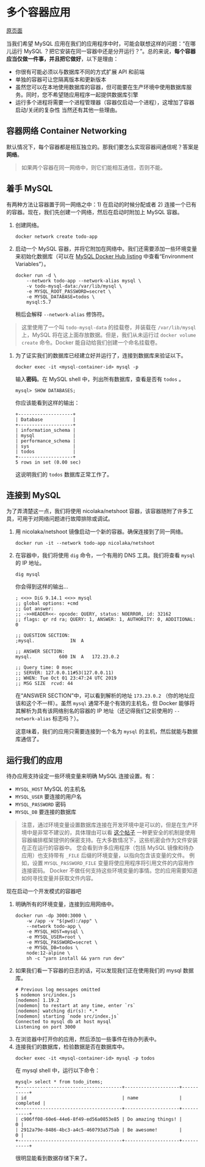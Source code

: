 # 多个容器应用

[原页面](https://docs.docker.com/get-started/07_multi_container/)

当我们希望 MySQL 应用在我们的应用程序中时，可能会联想这样的问题：“在哪儿运行 MySQL ？把它安装在同一容器中还是分开运行？”。总的来说，**每个容器应当仅做一件事，并且把它做好**，以下是理由：
* 你很有可能必须以与数据库不同的方式扩展 API 和前端
* 单独的容器可让您隔离版本和更新版本
* 虽然您可以在本地使用数据库的容器，但可能要在生产环境中使用数据库服务。同时，您不希望随应用程序一起提供数据库引擎
* 运行多个进程将需要一个进程管理器（容器仅启动一个进程），这增加了容器启动/关闭的复杂性
当然还有其他一些理由。

## 容器网络 Container Networking
默认情况下，每个容器都是相互独立的。那我们要怎么实现容器间通信呢？答案是**网络**。

> 如果两个容器在同一网络中，则它们能相互通信，否则不能。

## 着手 MySQL
有两种方法让容器置于同一网络之中：1) 在启动的时候分配或者 2) 连接一个已有的容器。现在，我们先创建一个网络，然后在启动时附加上 MySQL 容器。
1. 创建网络。
    ```shell
    docker network create todo-app
    ```
2. 启动一个 MySQL 容器，并将它附加在网络中。我们还需要添加一些环境变量来初始化数据库（可以在 [MySQL Docker Hub listing](https://hub.docker.com/_/mysql/) 中查看“Environment Variables”）。
    ```shell
    docker run -d \
        --network todo-app --network-alias mysql \
        -v todo-mysql-data:/var/lib/mysql \
        -e MYSQL_ROOT_PASSWORD=secret \
        -e MYSQL_DATABASE=todos \
        mysql:5.7
    ```
    稍后会解释 `--network-alias` 修饰符。

> 这里使用了一个叫 `todo-mysql-data` 的挂载卷，并装载在 `/var/lib/mysql` 上，MySQL 将在这上面存放数据。但是，我们从未运行过 `docker volume create` 命令。Docker 能自动给我们创建一个命名挂载卷。

1. 为了证实我们的数据库已经建立好并运行了，连接到数据库来验证以下。
    ```shell
    docker exec -it <mysql-container-id> mysql -p
    ```
    输入**密码**。在 MySQL shell 中，列出所有数据库，查看是否有 `todos` 。
    ```
    mysql> SHOW DATABASES;
    ```
    你应该能看到这样的输出：
    ```
    +--------------------+
    | Database           |
    +--------------------+
    | information_schema |
    | mysql              |
    | performance_schema |
    | sys                |
    | todos              |
    +--------------------+
    5 rows in set (0.00 sec)
    ```
    这说明我们的 `todos` 数据库正常工作了。

## 连接到 MySQL
为了弄清楚这一点，我们将使用 nicolaka/netshoot 容器，该容器随附了许多工具，可用于对网络问题进行故障排除或调试。
1. 用 nicolaka/netshoot 镜像启动一个新的容器。确保连接到了同一网络。
    ```shell
    docker run -it --network todo-app nicolaka/netshoot
    ```
2. 在容器中，我们将使用 `dig` 命令，一个有用的 DNS 工具。我们将查看 `mysql` 的 IP 地址。
    ```shell
    dig mysql
    ```
    你会得到这样的输出...
    ```
    ; <<>> DiG 9.14.1 <<>> mysql
    ;; global options: +cmd
    ;; Got answer:
    ;; ->>HEADER<<- opcode: QUERY, status: NOERROR, id: 32162
    ;; flags: qr rd ra; QUERY: 1, ANSWER: 1, AUTHORITY: 0, ADDITIONAL: 0

    ;; QUESTION SECTION:
    ;mysql.				IN	A

    ;; ANSWER SECTION:
    mysql.			600	IN	A	172.23.0.2

    ;; Query time: 0 msec
    ;; SERVER: 127.0.0.11#53(127.0.0.11)
    ;; WHEN: Tue Oct 01 23:47:24 UTC 2019
    ;; MSG SIZE  rcvd: 44
    ```
    在“ANSWER SECTION”中，可以看到解析的地址 `173.23.0.2` （你的地址应该和这个不一样）。虽然 `mysql` 通常不是个有效的主机名，但 Docker 能够将其解析为具有该网络别名的容器的 IP 地址（还记得我们之前使用的 `--network-alias` 标志吗？）。

    这意味着，我们的应用只需要连接到一个名为 `mysql` 的主机，然后就能与数据库通信了。

## 运行我们的应用
待办应用支持设定一些环境变量来明确 MySQL 连接设置。有：
* `MYSQL_HOST` MySQL 的主机名
* `MYSQL_USER` 要连接的用户名
* `MYSQL_PASSWORD` 密码
* `MYSQL_DB` 要连接的数据库

> 注意，通过环境变量设置数据库连接在开发环境中是可以的，但是在生产环境中是非常不建议的，具体理由可以看 [这个帖子](https://diogomonica.com/2017/03/27/why-you-shouldnt-use-env-variables-for-secret-data/)
> 一种更安全的机制是使用容器编排框架提供的保密支持。在大多数情况下，这些机密会作为文件安装在正在运行的容器中。 您会看到许多应用程序（包括 MySQL 镜像和待办应用）也支持带有 `_FILE` 后缀的环境变量，以指向包含该变量的文件。
> 例如，设置 `MYSQL_PASSWORD_FILE` 变量将使应用程序将引用文件的内容用作连接密码。 Docker 不做任何支持这些环境变量的事情。您的应用需要知道如何寻找变量并获取文件内容。

现在启动一个开发模式的容器吧
1. 明确所有的环境变量，连接到应用网络中。
    ```shell
    docker run -dp 3000:3000 \
        -w /app -v "$(pwd):/app" \
        --network todo-app \
        -e MYSQL_HOST=mysql \
        -e MYSQL_USER=root \
        -e MYSQL_PASSWORD=secret \
        -e MYSQL_DB=todos \
        node:12-alpine \
        sh -c "yarn install && yarn run dev"
    ```
2. 如果我们看一下容器的日志的话，可以发现我们正在使用我们的 mysql 数据库。
    ```
    # Previous log messages omitted
    $ nodemon src/index.js
    [nodemon] 1.19.2
    [nodemon] to restart at any time, enter `rs`
    [nodemon] watching dir(s): *.*
    [nodemon] starting `node src/index.js`
    Connected to mysql db at host mysql
    Listening on port 3000
    ```
3. 在浏览器中打开你的应用，然后添加一些事件在待办列表中。
4. 连接我们的数据库，检验数据是否在数据库中。
    ```shell
    docker exec -it <mysql-container-id> mysql -p todos
    ```
    在 mysql shell 中，运行以下命令：
    ```shell
    mysql> select * from todo_items;
    +--------------------------------------+--------------------+-----------+
    | id                                   | name               | completed |
    +--------------------------------------+--------------------+-----------+
    | c906ff08-60e6-44e6-8f49-ed56a0853e85 | Do amazing things! |         0 |
    | 2912a79e-8486-4bc3-a4c5-460793a575ab | Be awesome!        |         0 |
    +--------------------------------------+--------------------+-----------+
    ```
    很明显能看到数据存储下来了。
